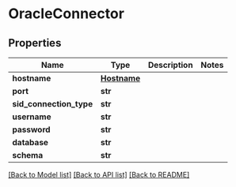 # OracleConnector

## Properties
Name | Type | Description | Notes
------------ | ------------- | ------------- | -------------
**hostname** | [**Hostname**](Hostname.md) |  | 
**port** | **str** |  | 
**sid_connection_type** | **str** |  | 
**username** | **str** |  | 
**password** | **str** |  | 
**database** | **str** |  | 
**schema** | **str** |  | 

[[Back to Model list]](../README.md#documentation-for-models) [[Back to API list]](../README.md#documentation-for-api-endpoints) [[Back to README]](../README.md)

